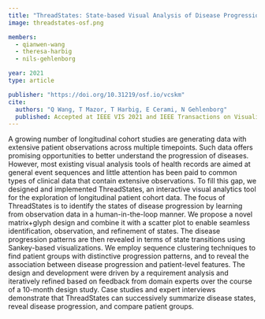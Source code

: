 ```yaml
---
title: "ThreadStates: State-based Visual Analysis of Disease Progression"
image: threadstates-osf.png

members:
  - qianwen-wang
  - theresa-harbig
  - nils-gehlenborg

year: 2021
type: article

publisher: "https://doi.org/10.31219/osf.io/vcskm"
cite:
  authors: "Q Wang, T Mazor, T Harbig, E Cerami, N Gehlenborg"
  published: Accepted at IEEE VIS 2021 and IEEE Transactions on Visualization and Computer Graphics.
---
```

A growing number of longitudinal cohort studies are generating data with extensive patient observations across multiple timepoints. Such data offers promising opportunities to better understand the progression of diseases. However, most existing visual analysis tools of health records are aimed at general event sequences and little attention has been paid to common types of clinical data that contain extensive observations. To fill this gap, we designed and implemented ThreadStates, an interactive visual analytics tool for the exploration of longitudinal patient cohort data. The focus of ThreadStates is to identify the states of disease progression by learning from observation data in a human-in-the-loop manner. We propose a novel matrix+glyph design and combine it with a scatter plot to enable seamless identification, observation, and refinement of states. The disease progression patterns are then revealed in terms of state transitions using Sankey-based visualizations. We employ sequence clustering techniques to find patient groups with distinctive progression patterns, and to reveal the association between disease progression and patient-level features. The design and development were driven by a requirement analysis and iteratively refined based on feedback from domain experts over the course of a 10-month design study. Case studies and expert interviews demonstrate that ThreadStates can successively summarize disease states, reveal disease progression, and compare patient groups.
